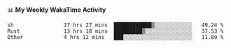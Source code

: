 <!--
**stamp711/stamp711** is a ✨ _special_ ✨ repository because its `README.md` (this file) appears on your GitHub profile.

Here are some ideas to get you started:

- 🔭 I’m currently working on ...
- 🌱 I’m currently learning ...
- 👯 I’m looking to collaborate on ...
- 🤔 I’m looking for help with ...
- 💬 Ask me about ...
- 📫 How to reach me: ...
- 😄 Pronouns: ...
- ⚡ Fun fact: ...
-->

📊 **My Weekly WakaTime Activity**

<!--START_SECTION:waka-->

```text
sh                17 hrs 27 mins  ████████████▒░░░░░░░░░░░░   49.24 %
Rust              13 hrs 18 mins  █████████▒░░░░░░░░░░░░░░░   37.53 %
Other             4 hrs 12 mins   ███░░░░░░░░░░░░░░░░░░░░░░   11.89 %
```

<!--END_SECTION:waka-->
